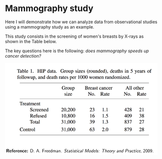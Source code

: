 # Mammography study

Here I will demonstrate how we can analyze data from observational studies using a mammography study as an example.

This study consists in the screening of women's breasts by X-rays as shown in the Table below.

The key questions here is the following: *does mammography speeds up cancer detection?*

![Alt text](mammography_table.png)

